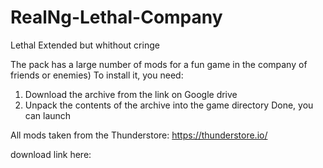 # RealNg-Lethal-Company
Lethal Extended but whithout cringe

The pack has a large number of mods for a fun game in the company of friends or enemies)
To install it, you need:
  1) Download the archive from the link on Google drive
  2) Unpack the contents of the archive into the game directory
Done, you can launch

All mods taken from the Thunderstore: https://thunderstore.io/

download link here:
